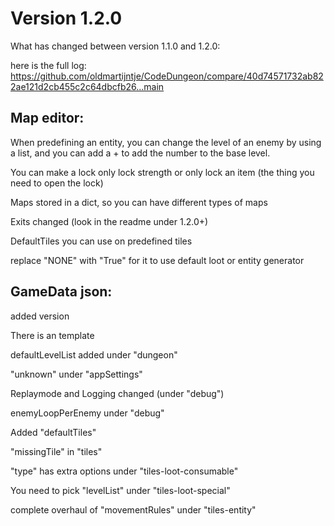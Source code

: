 # Version 1.2.0

What has changed between version 1.1.0 and 1.2.0:

here is the full log: https://github.com/oldmartijntje/CodeDungeon/compare/40d74571732ab822ae121d2cb455c2c64dbcfb26...main

## Map editor:

When predefining an entity, you can change the level of an enemy by using a list, and you can add a + to add the number to the base level.

You can make a lock only lock strength or only lock an item (the thing you need to open the lock)

Maps stored in a dict, so you can have different types of maps

Exits changed (look in the readme under 1.2.0+)

DefaultTiles you can use on predefined tiles

replace "NONE" with "True" for it to use default loot or entity generator

## GameData json:

added version

There is an template

defaultLevelList added under "dungeon"

"unknown" under "appSettings"

Replaymode and Logging changed (under "debug")

enemyLoopPerEnemy under "debug"

Added "defaultTiles"

"missingTile" in "tiles"

"type" has extra options under "tiles-loot-consumable"

You need to pick "levelList" under "tiles-loot-special"

complete overhaul of "movementRules" under "tiles-entity"